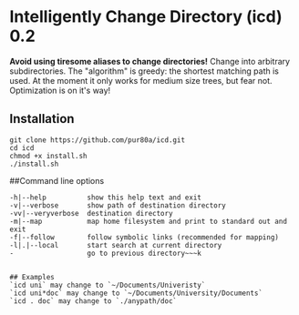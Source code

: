 # Intelligently Change Directory (icd) 0.2
**Avoid using tiresome aliases to change directories!**
Change into arbitrary subdirectories.
The "algorithm" is greedy: the shortest matching path is used.
At the moment it only works for medium size trees, but fear not. 
Optimization is on it's way!
## Installation
```
git clone https://github.com/pur80a/icd.git
cd icd
chmod +x install.sh
./install.sh
```
##Command line options

~~~USAGE: icd [-h|--help] [-v|--verbose] [-l|.|--local] [keyword]
-h|--help          show this help text and exit
-v|--verbose       show path of destination directory
-vv|--veryverbose  destination directory
-m|--map           map home filesystem and print to standard out and exit
-f|--follow        follow symbolic links (recommended for mapping)
-l|.|--local       start search at current directory
-                  go to previous directory~~~k


## Examples
`icd uni` may change to `~/Documents/Univeristy`  
`icd uni*doc` may change to `~/Documents/University/Documents`  
`icd . doc` may change to `./anypath/doc`  
